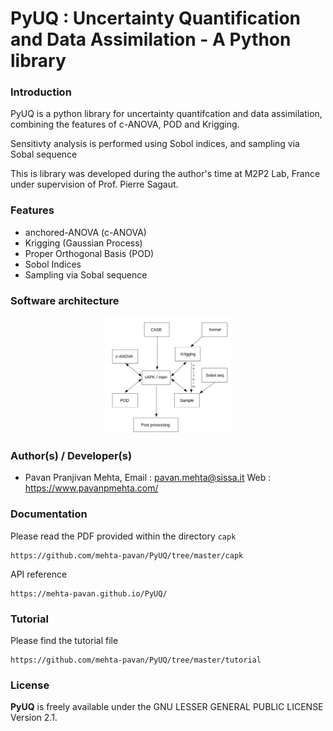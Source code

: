 # PyUQ : Uncertainty Quantification and Data Assimilation - A Python library



### Introduction

PyUQ is a python library for uncertainty quantifcation and data assimilation, combining the features of c-ANOVA, POD and Krigging. 

Sensitivty analysis is performed using Sobol indices, and sampling via Sobal sequence

This is library was developed during the author's time at M2P2 Lab, France under supervision of Prof. Pierre Sagaut.  

### Features

* anchored-ANOVA (c-ANOVA)
* Krigging (Gaussian Process)
* Proper Orthogonal Basis (POD)
* Sobol Indices
* Sampling via Sobal sequence

### Software architecture

<p align="center">
  <a href="https://mehta-pavan.github.io/PyUQ/" target="_blank" >
    <img alt="PyUQ : Software architecture" src="./capk/capk_software_arch.png" width="200" />
  </a>
</p>



### Author(s) / Developer(s)

* Pavan Pranjivan Mehta, 
	  Email : pavan.mehta@sissa.it
	  Web : https://www.pavanpmehta.com/


### Documentation


Please read the PDF provided within the directory `capk`

```
https://github.com/mehta-pavan/PyUQ/tree/master/capk
```
API reference

```
https://mehta-pavan.github.io/PyUQ/
```

### Tutorial

Please find the tutorial file

```
https://github.com/mehta-pavan/PyUQ/tree/master/tutorial
```

### License
**PyUQ** is freely available under the GNU LESSER GENERAL PUBLIC LICENSE Version 2.1.
